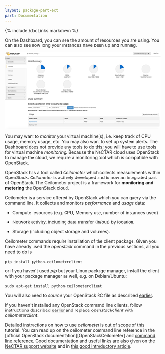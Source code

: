 ```yaml
---
layout: package-part-ext
part: Documentation
---
```

{% include /docLinks.markdown %}


On the Dashboard, you can see the amount of resources you are using. You can also see how long your instances have been up and running. 

![image alt text](images/dashboardUtilization.png)


You may want to *monitor* your virtual machine(s), i.e. keep track of CPU usage, memory usage, etc. You may also want to set up system alerts. The Dashboard does not provide any tools to do this; you will have to use tools for virtual machine *monitoring*. 
Because the NeCTAR cloud uses OpenStack to manage the cloud, we require a monitoring tool which is compatible with OpenStack.

OpenStack has a tool called *Ceilometer* which collects measurements within OpenStack. *Ceilometer* is actively developed and is now an integrated part of OpenStack. The Ceilometer project is a framework for **monitoring and metering** the OpenStack cloud. 

Ceilometer is a service offered by OpenStack which you can query via the command line. 
It collects and monitors *performance* and *usage* data:

* Compute resources (e.g. CPU, Memory use, number of instances used)

* Network activity, including data transfer (in/out) by location.

* Storage (including object storage and volumes).


Ceilometer commands require installation of the client package. Given you have already used the *openstack* command in the previous sections, all you need to do is
 
```pip install python-ceilometerclient```

or if you haven't used *pip* but your Linux package manager, install the client with your package manager as well, e.g. on Debian/Ubuntu:

```sudo apt-get install python-ceilometerclient```

You will also need to *source* your OpenStack RC file as described [earlier](openstackClients.html).

If you haven't installed any OpenStack command line clients, follow instructions described [earlier](openstackClients.html) and replace *openstackclient* with *ceilometerclient*.

Detailed instructions on how to use *ceilometer* is out of scope of this tutorial.
You can read up on the ceilometer command line reference in the [official OpenStack documentation][OpenStackCeilometer] and [command line reference](http://docs.openstack.org/cli-reference/content/ceilometerclient_commands.html). Good documentation and useful links are also given on the [NeCTAR support website](http://support.rc.nectar.org.au/docs/ceilometer) and in [this good introductory article](https://www.rdoproject.org/CeilometerQuickStart).

